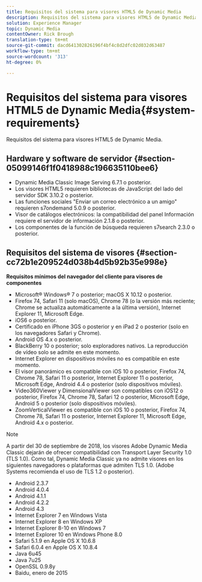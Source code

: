 ```yaml
---
title: Requisitos del sistema para visores HTML5 de Dynamic Media
description: Requisitos del sistema para visores HTML5 de Dynamic Media.
solution: Experience Manager
topic: Dynamic Media
contentOwner: Rick Brough
translation-type: tm+mt
source-git-commit: dacd641302826196f4bf4c8d2dfc02d032d63487
workflow-type: tm+mt
source-wordcount: '313'
ht-degree: 0%

---
```



# Requisitos del sistema para visores HTML5 de Dynamic Media{#system-requirements}

Requisitos del sistema para visores HTML5 de Dynamic Media.

<!-- Updated January 13, 2021 from https://wiki.corp.adobe.com/pages/viewpage.action?spaceKey=scene7qa&title=s7Viewers%2C+S7SDK%2C+S7OnDemand+Release+Notes - Contact is Sasha -->

## Hardware y software de servidor {#section-05099146f1f0418988c196635110bee6}

* Dynamic Media Classic Image Serving 6.7.1 o posterior.
* Los visores HTML5 requieren bibliotecas de JavaScript del lado del servidor SDK 3.10.2 o posterior.
* Las funciones sociales &quot;Enviar un correo electrónico a un amigo&quot; requieren s7ondemand 5.0.9 o posterior.
* Visor de catálogos electrónicos: la compatibilidad del panel Información requiere el servidor de información 2.1.8 o posterior.
* Los componentes de la función de búsqueda requieren s7search 2.3.0 o posterior.

## Requisitos del sistema de visores {#section-cc72b1e209524d038b4d5b92b35e998e}

**Requisitos mínimos del navegador del cliente para visores de componentes**

* Microsoft® Windows® 7 o posterior; macOS X 10.12 o posterior.
* Firefox 74, Safari 11 (solo macOS), Chrome 78 (o la versión más reciente; Chrome se actualiza automáticamente a la última versión), Internet Explorer 11, Microsoft Edge.
* iOS6 o posterior.
* Certificado en iPhone 3GS o posterior y en iPad 2 o posterior (solo en los navegadores Safari y Chrome).
* Android OS 4.x o posterior.
* BlackBerry 10 o posterior; solo exploradores nativos. La reproducción de vídeo solo se admite en este momento.
* Internet Explorer en dispositivos móviles no es compatible en este momento.
* El visor panorámico es compatible con iOS 10 o posterior, Firefox 74, Chrome 78, Safari 11 o posterior, Internet Explorer 11 o posterior, Microsoft Edge, Android 4.4 o posterior (solo dispositivos móviles).
* Video360Viewer y DimensionalViewer son compatibles con iOS12 o posterior, Firefox 74, Chrome 78, Safari 12 o posterior, Microsoft Edge, Android 5 o posterior (solo dispositivos móviles).
* ZoomVerticalViewer es compatible con iOS 10 o posterior, Firefox 74, Chrome 78, Safari 11 o posterior, Internet Explorer 11, Microsoft Edge, Android 4.x o posterior.

>[!NOTE]
>
>A partir del 30 de septiembre de 2018, los visores Adobe Dynamic Media Classic dejarán de ofrecer compatibilidad con Transport Layer Security 1.0 (TLS 1.0). Como tal, Dynamic Media Classic ya no admite visores en los siguientes navegadores o plataformas que admiten TLS 1.0. (Adobe Systems recomienda el uso de TLS 1.2 o posterior).

* Android 2.3.7
* Android 4.0.4
* Android 4.1.1
* Android 4.2.2
* Android 4.3
* Internet Explorer 7 en Windows Vista
* Internet Explorer 8 en Windows XP
* Internet Explorer 8-10 en Windows 7
* Internet Explorer 10 en Windows Phone 8.0
* Safari 5.1.9 en Apple OS X 10.6.8
* Safari 6.0.4 en Apple OS X 10.8.4
* Java 6u45
* Java 7u25
* OpenSSL 0.9.8y
* Baidu, enero de 2015

<!-- 

>[!NOTE]
>
>FLASH VIEWERS END-OF-LIFE—Effective January 31, 2017, Adobe Scene7 Publishing System officially ended support for the Flash viewer platform. For more information about this important change, see the following FAQ website:

[https://docs.adobe.com/content/docs/en/aem/6-1/administer/integration/marketing-cloud/scene7/flash-eol.html](https://docs.adobe.com/content/docs/en/aem/6-1/administer/integration/marketing-cloud/scene7/flash-eol.html).  

-->
